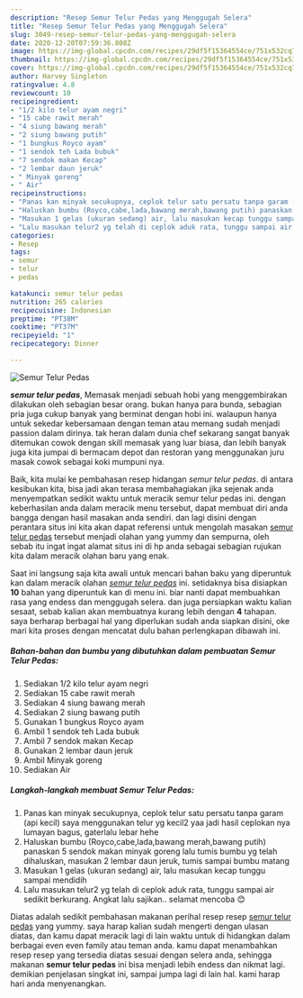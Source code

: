 ```yaml
---
description: "Resep Semur Telur Pedas yang Menggugah Selera"
title: "Resep Semur Telur Pedas yang Menggugah Selera"
slug: 3049-resep-semur-telur-pedas-yang-menggugah-selera
date: 2020-12-20T07:59:36.808Z
image: https://img-global.cpcdn.com/recipes/29df5f15364554ce/751x532cq70/semur-telur-pedas-foto-resep-utama.jpg
thumbnail: https://img-global.cpcdn.com/recipes/29df5f15364554ce/751x532cq70/semur-telur-pedas-foto-resep-utama.jpg
cover: https://img-global.cpcdn.com/recipes/29df5f15364554ce/751x532cq70/semur-telur-pedas-foto-resep-utama.jpg
author: Harvey Singleton
ratingvalue: 4.8
reviewcount: 10
recipeingredient:
- "1/2 kilo telur ayam negri"
- "15 cabe rawit merah"
- "4 siung bawang merah"
- "2 siung bawang putih"
- "1 bungkus Royco ayam"
- "1 sendok teh Lada bubuk"
- "7 sendok makan Kecap"
- "2 lembar daun jeruk"
- " Minyak goreng"
- " Air"
recipeinstructions:
- "Panas kan minyak secukupnya, ceplok telur satu persatu tanpa garam (api kecil) saya menggunakan telur yg kecil2 yaa jadi hasil ceplokan nya lumayan bagus, gaterlalu lebar hehe"
- "Haluskan bumbu (Royco,cabe,lada,bawang merah,bawang putih) panaskan 5 sendok makan minyak goreng lalu tumis bumbu yg telah dihaluskan, masukan 2 lembar daun jeruk, tumis sampai bumbu matang"
- "Masukan 1 gelas (ukuran sedang) air, lalu masukan kecap tunggu sampai mendidih"
- "Lalu masukan telur2 yg telah di ceplok aduk rata, tunggu sampai air sedikit berkurang. Angkat lalu sajikan.. selamat mencoba 😊"
categories:
- Resep
tags:
- semur
- telur
- pedas

katakunci: semur telur pedas 
nutrition: 265 calories
recipecuisine: Indonesian
preptime: "PT38M"
cooktime: "PT37M"
recipeyield: "1"
recipecategory: Dinner

---
```



![Semur Telur Pedas](https://img-global.cpcdn.com/recipes/29df5f15364554ce/751x532cq70/semur-telur-pedas-foto-resep-utama.jpg)

<b><i>semur telur pedas</i></b>, Memasak menjadi sebuah hobi yang menggembirakan dilakukan oleh sebagian besar orang. bukan hanya para bunda, sebagian pria juga cukup banyak yang berminat dengan hobi ini. walaupun hanya untuk sekedar kebersamaan dengan teman atau memang sudah menjadi passion dalam dirinya. tak heran dalam dunia chef sekarang sangat banyak ditemukan cowok dengan skill memasak yang luar biasa, dan lebih banyak juga kita jumpai di bermacam depot dan restoran yang menggunakan juru masak cowok sebagai koki mumpuni nya.



Baik, kita mulai ke pembahasan resep hidangan <i>semur telur pedas</i>. di antara kesibukan kita, bisa jadi akan terasa membahagiakan jika sejenak anda menyempatkan sedikit waktu untuk meracik semur telur pedas ini. dengan keberhasilan anda dalam meracik menu tersebut, dapat membuat diri anda bangga dengan hasil masakan anda sendiri. dan lagi disini dengan perantara situs ini kita akan dapat referensi untuk mengolah masakan <u>semur telur pedas</u> tersebut menjadi olahan yang yummy dan sempurna, oleh sebab itu ingat ingat alamat situs ini di hp anda sebagai sebagian rujukan kita dalam meracik olahan baru yang enak.


Saat ini langsung saja kita awali untuk mencari bahan baku yang diperuntuk kan dalam meracik olahan <u><i>semur telur pedas</i></u> ini. setidaknya bisa disiapkan <b>10</b> bahan yang diperuntuk kan di menu ini. biar nanti dapat membuahkan rasa yang endess dan menggugah selera. dan juga persiapkan waktu kalian sesaat, sebab kalian akan membuatnya kurang lebih dengan <b>4</b> tahapan. saya berharap berbagai hal yang diperlukan sudah anda siapkan disini, oke mari kita proses dengan mencatat dulu bahan perlengkapan dibawah ini.

<!--inarticleads1-->

##### Bahan-bahan dan bumbu yang dibutuhkan dalam pembuatan Semur Telur Pedas:

1. Sediakan 1/2 kilo telur ayam negri
1. Sediakan 15 cabe rawit merah
1. Sediakan 4 siung bawang merah
1. Sediakan 2 siung bawang putih
1. Gunakan 1 bungkus Royco ayam
1. Ambil 1 sendok teh Lada bubuk
1. Ambil 7 sendok makan Kecap
1. Gunakan 2 lembar daun jeruk
1. Ambil  Minyak goreng
1. Sediakan  Air




<!--inarticleads2-->

##### Langkah-langkah membuat Semur Telur Pedas:

1. Panas kan minyak secukupnya, ceplok telur satu persatu tanpa garam (api kecil) saya menggunakan telur yg kecil2 yaa jadi hasil ceplokan nya lumayan bagus, gaterlalu lebar hehe
1. Haluskan bumbu (Royco,cabe,lada,bawang merah,bawang putih) panaskan 5 sendok makan minyak goreng lalu tumis bumbu yg telah dihaluskan, masukan 2 lembar daun jeruk, tumis sampai bumbu matang
1. Masukan 1 gelas (ukuran sedang) air, lalu masukan kecap tunggu sampai mendidih
1. Lalu masukan telur2 yg telah di ceplok aduk rata, tunggu sampai air sedikit berkurang. Angkat lalu sajikan.. selamat mencoba 😊




Diatas adalah sedikit pembahasan makanan perihal resep resep <u>semur telur pedas</u> yang yummy. saya harap kalian sudah mengerti dengan ulasan diatas, dan kamu dapat meracik lagi di lain waktu untuk di hidangkan dalam berbagai even even family atau teman anda. kamu dapat menambahkan resep resep yang tersedia diatas sesuai dengan selera anda, sehingga makanan <b>semur telur pedas</b> ini bisa menjadi lebih endess dan nikmat lagi. demikian penjelasan singkat ini, sampai jumpa lagi di lain hal. kami harap hari anda menyenangkan.
